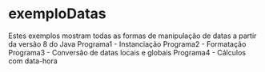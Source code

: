# exemploDatas

Estes exemplos mostram todas as formas de manipulação de datas a partir da versão 8 do Java
Programa1 - Instanciação
Programa2 - Formatação
Programa3 - Conversão de datas locais e globais
Programa4 - Cálculos com data-hora

